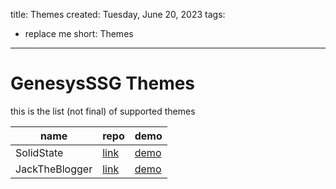 title: Themes
created: Tuesday, June 20, 2023
tags:
  - replace me
short: Themes
---
# GenesysSSG Themes
this is the list (not final) of supported themes

| name | repo | demo |
| - | - | - |
| SolidState | [link](https://github.com/dejandjenic/GenesysSSG.Themes.SolidState/) | [demo](https://dejandjenic.github.io/GenesysSSG.Themes.SolidState.Demo/) |
| JackTheBlogger | [link](https://github.com/dejandjenic/GenesysSSG.Themes.JackTheBlogger/) | [demo](https://dejandjenic.github.io/GenesysSSG.Themes.JackTheBlogger.Demo/) |

